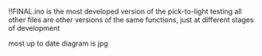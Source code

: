 !!FINAL.ino is the most developed version of the pick-to-light testing
all other files are other versions of the same functions, just at different stages of development

most up to date diagram is jpg
